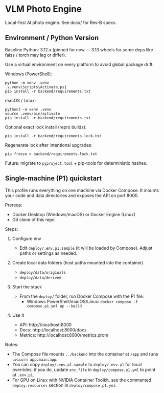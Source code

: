 # VLM Photo Engine

Local-first AI photo engine. See docs/ for Rev-B specs.

## Environment / Python Version

Baseline Python: 3.12.x (pinned for now — 3.13 wheels for some deps like faiss / torch may lag or differ).

Use a virtual environment on every platform to avoid global package drift:

Windows (PowerShell):
```
python -m venv .venv
.\.venv\Scripts\Activate.ps1
pip install -r backend/requirements.txt
```

macOS / Linux:
```
python3 -m venv .venv
source .venv/bin/activate
pip install -r backend/requirements.txt
```

Optional exact lock install (repro builds):
```
pip install -r backend/requirements-lock.txt
```

Regenerate lock after intentional upgrades:
```
pip freeze > backend/requirements-lock.txt
```

Future: migrate to `pyproject.toml` + pip-tools for deterministic hashes.

## Single-machine (P1) quickstart

This profile runs everything on one machine via Docker Compose. It mounts your code and data directories and exposes the API on port 8000.

Prereqs:
- Docker Desktop (Windows/macOS) or Docker Engine (Linux)
- Git clone of this repo

Steps:
1) Configure env
	- Edit `deploy/.env.p1.sample` (it will be loaded by Compose). Adjust paths or settings as needed.

2) Create local data folders (host paths mounted into the container)
	- `deploy/data/originals`
	- `deploy/data/derived`

3) Start the stack
	- From the `deploy/` folder, run Docker Compose with the P1 file:
	  - Windows PowerShell/macOS/Linux: `docker compose -f compose.p1.yml up --build`

4) Use it
	- API: http://localhost:8000
	- Docs: http://localhost:8000/docs
	- Metrics: http://localhost:8000/metrics.prom

Notes:
- The Compose file mounts `../backend` into the container at `/app` and runs `uvicorn app.main:app`.
- You can copy `deploy/.env.p1.sample` to `deploy/.env.p1` for local overrides; if you do, update `env_file` in `deploy/compose.p1.yml` to point at `.env.p1`.
- For GPU on Linux with NVIDIA Container Toolkit, see the commented `deploy.resources` section in `deploy/compose.p1.yml`.

